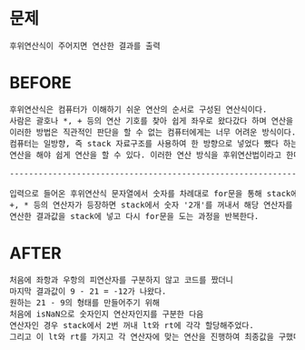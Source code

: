 # 문제

<pre>
후위연산식이 주어지면 연산한 결과를 출력
</pre>

# BEFORE

<pre>
후위연산식은 컴퓨터가 이해하기 쉬운 연산의 순서로 구성된 연산식이다.
사람은 괄호나 *, + 등의 연산 기호를 찾아 쉽게 좌우로 왔다갔다 하며 연산을 할 수 있지만, 
이러한 방법은 직관적인 판단을 할 수 없는 컴퓨터에게는 너무 어려운 방식이다.
컴퓨터는 일방향, 즉 stack 자료구조를 사용하여 한 방향으로 넣었다 뺐다 하는 방식으로 
연산을 해야 쉽게 연산을 할 수 있다. 이러한 연산 방식을 후위연산법이라고 한다.

-----------------------------------------------------------------------------------

입력으로 들어온 후위연산식 문자열에서 숫자를 차례대로 for문을 통해 stack에 넣다가 
+, * 등의 연산자가 등장하면 stack에서 숫자 '2개'를 꺼내서 해당 연산자를 가지고 연산한 뒤에 
연산한 결과값을 stack에 넣고 다시 for문을 도는 과정을 반복한다.
</pre>

# AFTER

<pre>
처음에 좌항과 우항의 피연산자를 구분하지 않고 코드를 짰더니
마지막 결과값이 9 - 21 = -12가 나왔다.
원하는 21 - 9의 형태를 만들어주기 위해 
처음에 isNaN으로 숫자인지 연산자인지를 구분한 다음
연산자인 경우 stack에서 2번 꺼내 lt와 rt에 각각 할당해주었다. 
그리고 이 lt와 rt를 가지고 각 연산자에 맞는 연산을 진행하여 최종값을 구했다.
</pre>
